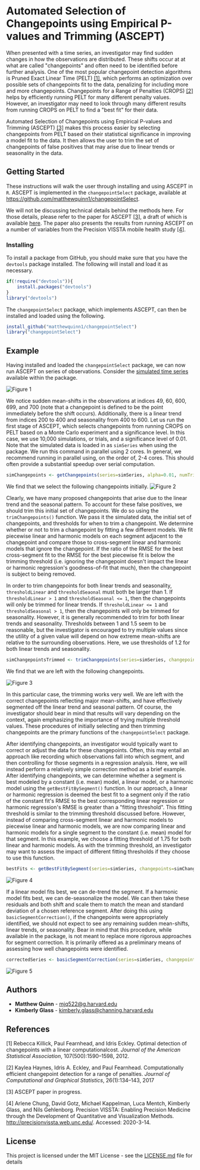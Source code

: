 # Automated Selection of Changepoints using Empirical P-values and Trimming (ASCEPT)

When presented with a time series, an investigator may find sudden changes in how the observations are distributed. These shifts occur at at what are called "changepoints" and often need to be identified before further analysis. One of the most popular changepoint detection algorithms is Pruned Exact Linear Time (PELT) [[1]](#1), which performs an optimization over possible sets of changepoints fit to the data, penalizing for including more and more changepoints. Changepoints for a Range of Penalties (CROPS) [[2]](#2) helps by efficiently running PELT for many different penalty values. However, an investigator may need to look through many different results from running CROPS on PELT to find a "best fit" for their data.

Automated Selection of Changepoints using Empirical P-values and Trimming (ASCEPT) [[3]](#3) makes this process easier by selecting changepoints from PELT based on their statistical significance in improving a model fit to the data. It then allows the user to trim the set of changepoints of false positives that may arise due to linear trends or seasonality in the data.


## Getting Started

These instructions will walk the user through installing and using ASCEPT in ``R``. ASCEPT is implemented in the ``changepointSelect`` package, available at <https://github.com/matthewquinn1/changepointSelect>.

We will not be discussing technical details behind the methods here. For those details, please refer to the paper for ASCEPT [[3]](#3), a draft of which is available [here](vignettes/Automated_Selection_of_Changepoints_using_Empirical_P_values_and_Trimming_ASCEPT.pdf). The paper also presents the results from running ASCEPT on a number of variables from the Precision VISSTA mobile health study [[4]](#4).

### Installing

To install a package from GitHub, you should make sure that you have the ``devtools`` package installed. The following will install and load it as necessary.

```r
if(!require("devtools")){
    install.packages("devtools")
}
library("devtools")
```

The ``changepointSelect`` package, which implements ASCEPT, can then be installed and loaded using the following.

```r
install_github("matthewquinn1/changepointSelect")
library("changepointSelect")
```

## Example

Having installed and loaded the ``changepointSelect`` package, we can now run ASCEPT on series of observations. Consider the [simulated time series](data/simSeries.RData) available within the package.

![Figure 1](man/figures/Sim_results1.png "Simulated Data")

We notice sudden mean-shifts in the observations at indices 49, 60, 600, 699, and 700 (note that a changepoint is defined to be the point immediately before the shift occurs). Additionally, there is a linear trend from indices 200 to 400 and seasonality from 400 to 600. Let us run the first stage of ASCEPT, which selects changepoints from running CROPS on PELT based on a Monte Carlo experiment and a significance level. In this case, we use 10,000 simulations, or trials, and a significance level of 0.01. Note that the simulated data is loaded in as ``simSeries`` when using the package. We run this command in parallel using 2 cores. In general, we recommend running in parallel using, on the order of, 2-4 cores. This should often provide a substantial speedup over serial computation.

```r
simChangepoints <- getChangepoints(series=simSeries, alpha=0.01, numTrials=10000, serial=F, numCores = 2)
```

We find that we select the following changepoints initially.
![Figure 2](man/figures/Sim_results2.png "Simulated Data")

Clearly, we have many proposed changepoints that arise due to the linear trend and the seasonal pattern. To account for these false positives, we should trim this initial set of changepoints. We do so using the ``trimChangepoints()`` function. We pass it the simulated data, the initial set of changepoints, and thresholds for when to trim a changepoint. We determine whether or not to trim a changepoint by fitting a few different models. We fit piecewise linear and harmonic models on each segment adjacent to the changepoint and compare those to cross-segment linear and harmonic models that ignore the changepoint. If the ratio of the RMSE for the best cross-segment fit to the RMSE for the best piecewise fit is below the trimming threshold (i.e. ignoring the changepoint doesn't impact the linear or harmonic regression's goodness-of-fit that much), then the changepoint is subject to being removed.

In order to trim changepoints for both linear trends and seasonality, ``thresholdLinear`` and ``thresholdSeaonal`` must both be larger than 1. If  ``thresholdLinear > 1`` and  ``thresholdSeasonal <= 1``, then the changepoints will only be trimmed for linear trends. If  ``thresholdLinear <= 1`` and  ``thresholdSeasonal > 1``, then the changepoints will only be trimmed for seasonality. However, it is generally recommended to trim for both linear trends and seasonality. Thresholds between 1 and 1.5 seem to be reasonable, but the investigator is encouraged to try multiple values since the utility of a given value will depend on how extreme mean-shifts are relative to the surrounding observations. Here, we use thresholds of 1.2 for both linear trends and seasonality.

```r
simChangepointsTrimmed <- trimChangepoints(series=simSeries, changepoints=simChangepoints, thresholdLinear=1.2, thresholdSeasonal=1.2)
```

We find that we are left with the following changepoints.

![Figure 3](man/figures/Sim_results3.png "Simulated Data")

In this particular case, the trimming works very well. We are left with the correct changepoints reflecting major mean-shifts, and have effectively segmented off the linear trend and seasonal pattern. Of course, the investigator should bear in mind that results will vary depending on the context, again emphasizing the importance of trying multiple threshold values. These procedures of initially selecting and then trimming changepoints are the primary functions of the ``changepointSelect`` package.

After identifying changepoints, an investigator would typically want to correct or adjust the data for these changepoints. Often, this may entail an approach like recording which observations fall into which segment, and then controlling for those segments in a regression analysis. Here, we will instead perform a relatively simple correction method as a brief example. After identifying changepoints, we can determine whether a segment is best modeled by a constant (i.e. mean) model, a linear model, or a harmonic model using the ``getBestFitBySegment()`` function. In our approach, a linear or harmonic regression is deemed the best fit to a segment only if the ratio of the constant fit's RMSE to the best corresponding linear regression or harmonic regression's RMSE is greater than a "fitting threshold". This fitting threshold is similar to the trimming threshold discussed before. However, instead of comparing cross-segment linear and harmonic models to piecewise linear and harmonic models, we are now comparing linear and harmonic models for a single segment to the constant (i.e. mean) model for that segment. In this example, we choose a fitting threshold of 1.75 for both linear and harmonic models. As with the trimming threshold, an investigator may want to assess the impact of different fitting thresholds if they choose to use this function.

```r
bestFits <- getBestFitBySegment(series=simSeries, changepoints=simChangepointsTrimmed, thresholdLinear=1.75, thresholdSeasonal=1.75, plotFits=T)
```

![Figure 4](man/figures/Sim_results_best_fit.png "Simulated Data")

If a linear model fits best, we can de-trend the segment. If a harmonic model fits best, we can de-seasonalize the model. We can then take these residuals and both shift and scale them to match the mean and standard deviation of a chosen reference segment. After doing this using `` basicSegmentCorrection()``, if the changepoints were appropriately identified, we should not expect to see any remaining sudden mean-shifts, linear trends, or seasonality. Bear in mind that this procedure, while available in the package, is not meant to replace more rigorous approaches for segment correction. It is primarily offered as a preliminary means of assessing how well changepoints were identified.

```r
correctedSeries <- basicSegmentCorrection(series=simSeries, changepoints=simChangepointsTrimmed, bestFitsBySegment = bestFits, referenceSegment = 5, plotResults = T)
```

![Figure 5](man/figures/Sim_results_corrected.png "Simulated Data")


## Authors

* **Matthew Quinn** -  <mjq522@g.harvard.edu>
* **Kimberly Glass** -  <kimberly.glass@channing.harvard.edu>

## References
<a id="1">[1]</a> 
Rebecca Killick, Paul Fearnhead, and Idris Eckley. Optimal detection of changepoints with a linear computationalcost. *Journal of the American Statistical Association*, 107(500):1590–1598, 2012.

<a id="2">[2]</a> 
Kaylea Haynes, Idris A. Eckley, and Paul Fearnhead. Computationally efficient changepoint detection for a range of penalties. *Journal of Computational and Graphical Statistics*, 26(1):134–143, 2017

<a id="3">[3]</a> 
ASCEPT paper in progress.

<a id="4">[4]</a> 
Arlene Chung, David Gotz, Michael Kappelman, Luca Mentch, Kimberly Glass, and Nils Gehlenborg. Precision VISSTA: Enabling Precision Medicine through the Development of Quantitative and Visualization Methods. http://precisionvissta.web.unc.edu/. Accessed: 2020-3-14.

## License

This project is licensed under the MIT License - see the [LICENSE.md](LICENSE.md) file for details



